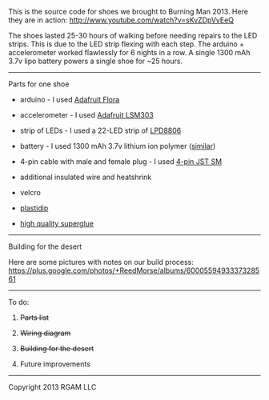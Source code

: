 This is the source code for shoes we brought to Burning Man 2013. Here they are in action: http://www.youtube.com/watch?v=sKvZDpVvEeQ

The shoes lasted 25-30 hours of walking before needing repairs to the LED strips. This is due to the LED strip flexing with each step. The arduino + accelerometer worked flawlessly for 6 nights in a row. A single 1300 mAh 3.7v lipo battery powers a single shoe for ~25 hours.

---

Parts for one shoe

* arduino - I used [Adafruit Flora](http://www.adafruit.com/products/659)

* accelerometer - I used [Adafruit LSM303](http://www.adafruit.com/products/1247)

* strip of LEDs - I used a 22-LED strip of [LPD8806](https://www.google.com/search?q=LPD8806)

* battery - I used 1300 mAh 3.7v lithium ion polymer ([similar](http://www.adafruit.com/products/258))

* 4-pin cable with male and female plug - I used [4-pin JST SM](http://www.adafruit.com/products/578)

* additional insulated wire and heatshrink

* velcro

* [plastidip](http://www.amazon.com/Performix-11603-6-Synthetic-Plasti-Dip-Coating/dp/B0000DD1PF/)

* [high quality superglue](http://www.amazon.com/Loctite-1365882-20-Gram-Bottle-Professional/dp/B004Y960MU/)

---

Building for the desert

Here are some pictures with notes on our build process: https://plus.google.com/photos/+ReedMorse/albums/6000559493337328561

---

To do:

1. ~~Parts list~~

2. ~~Wiring diagram~~

3. ~~Building for the desert~~

4. Future improvements

---

Copyright 2013 RGAM LLC
